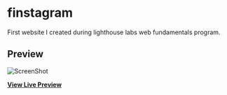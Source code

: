 # finstagram
First website I created during lighthouse labs web fundamentals program. 


## Preview

![ScreenShot](https://raw.github.com/ankitaahuja/finstagram/master/Finstgram1.png)

**[View Live Preview](https://finstagramforfun.herokuapp.com/)**
